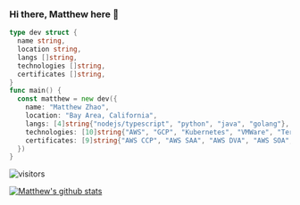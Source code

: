 ### Hi there, Matthew here 👋

```go
type dev struct {
  name string,
  location string,
  langs []string,
  technologies []string,
  certificates []string,
}
func main() {
  const matthew = new dev({
    name: "Matthew Zhao",
    location: "Bay Area, California",
    langs: [4]string{"nodejs/typescript", "python", "java", "golang"},
    technologies: [10]string{"AWS", "GCP", "Kubernetes", "VMWare", "Terraform", "CDK/Cloudformation", "Gitlab CI", "GHA", "ArgoCD", "AWS Code*", "GCP Cloud*", "Snowflake", "more I can't think of from top of my head", "a lot of linux distros"},
    certificates: [9]string{"AWS CCP", "AWS SAA", "AWS DVA", "AWS SOA", "AWS SAP", "AWS DOP", "AWS DAS", "AWS ANS", "AWS SCS"}
  })
}
```

![visitors](https://visitor-badge.glitch.me/badge?page_id=matthewzhaocc.visitor-badge)

[![Matthew's github stats](https://github-readme-stats.vercel.app/api?username=matthewzhaocc&show_icons=true&bg_color=)](https://github.com/anuraghazra/github-readme-stats)
